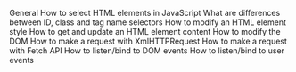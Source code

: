 General
How to select HTML elements in JavaScript
What are differences between ID, class and tag name selectors
How to modify an HTML element style
How to get and update an HTML element content
How to modify the DOM
How to make a request with XmlHTTPRequest
How to make a request with Fetch API
How to listen/bind to DOM events
How to listen/bind to user events
